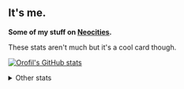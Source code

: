 ## It's me.

__Some of my stuff on [Neocities](https://agnizab.neocities.org/).__

These stats aren't much but it's a cool card though.

[![Orofil's GitHub stats](https://github-readme-stats.vercel.app/api?username=orofil&show_icons=true&theme=prussian)](https://github.com/anuraghazra/github-readme-stats)

<details>
  <summary>Other stats</summary>
  
  ### Wakatime
  _(which I just started using so there's not much there yet)_

  [![Orofil's wakatime stats](https://github-readme-stats.vercel.app/api/wakatime?username=orofil&theme=prussian)](https://github.com/anuraghazra/github-readme-stats)
  
</details>
